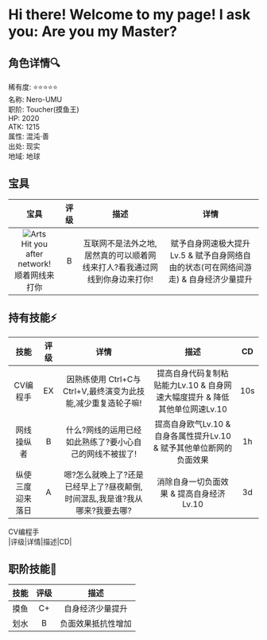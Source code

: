 # Hi there! Welcome to my page! I ask you: Are you my Master?
## 角色详情:mag:     
稀有度: :star::star::star::star::star:     
名称: Nero-UMU     
职阶: Toucher(摸鱼王)     
HP: 2020     
ATK: 1215     
属性: 混沌·善     
出处: 现实     
地域: 地球     

## 宝具
|宝具|评级|描述|详情|
|:---:|:---:|:---:|:---:|
|![Arts](https://raw.githubusercontent.com/Nero-UMU/Nero-UMU/main/img/Arts.png)<br>Hit you after network!<br>顺着网线来打你|B|互联网不是法外之地,居然真的可以顺着网线来打人?看我通过网线到你身边来打你!|赋予自身网速极大提升Lv.5 & 赋予自身网络自由的状态(可在网络间游走) & 自身经济少量提升|


## 持有技能:zap:     
|技能|评级|详情|描述|CD|
|:---:|:---:|:---:|:---:|:---:|
|CV编程手|EX|因熟练使用 Ctrl+C与 Ctrl+V,最终演变为此技能,减少重复造轮子嘛!|提高自身代码复制粘贴能力Lv.10 & 自身网速大幅度提升 & 降低其他单位网速Lv.10|10s|
|网线操纵者|B|什么?网线的运用已经如此熟练了?要小心自己的网线不被拔了!|提高自身欧气Lv.10 & 自身各属性提升Lv.10 & 赋予其他单位断网的负面效果|1h|
|纵使三度迎来落日|A|嗯?怎么就晚上了?还是已经早上了?昼夜颠倒,时间混乱,我是谁?我从哪来?我要去哪?|消除自身一切负面效果 & 提高自身经济Lv.10|3d|
     
CV编程手     
|评级|详情|描述|CD|

## 职阶技能:hammer:
|技能|评级|描述|
|:---:|:---:|:---:|
|摸鱼|C+|自身经济少量提升|
|划水|B|负面效果抵抗性增加|
